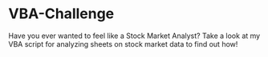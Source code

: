 # VBA-Challenge
Have you ever wanted to feel like a Stock Market Analyst? Take a look at my VBA script for analyzing sheets on stock market data to find out how!

